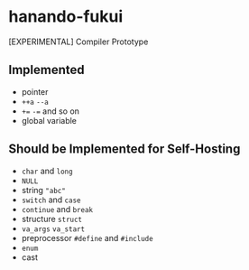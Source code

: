 # hanando-fukui
[EXPERIMENTAL] Compiler Prototype

## Implemented
* pointer
* `++a` `--a`
* `+=` `-=` and so on
* global variable

## Should be Implemented for Self-Hosting
* `char` and `long`
* `NULL`
* string `"abc"`
* `switch` and `case`
* `continue` and `break`
* structure `struct`
* `va_args` `va_start`
* preprocessor `#define` and `#include`
* `enum`
* cast
